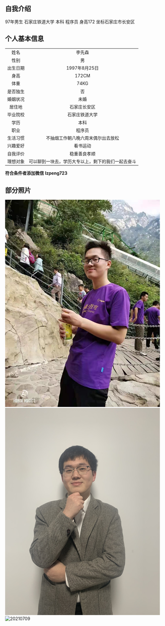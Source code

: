 ## 自我介绍

97年男生 石家庄铁道大学 本科 程序员 身高172 坐标石家庄市长安区

## 个人基本信息

|||
|:---:|:---:|
|姓名|李先森|
|性别|男|
|出生日期|1997年8月25日|
|身高|172CM|
|体重|74KG|
|是否独生|否|
|婚姻状况|未婚|
|居住地|石家庄长安区|
|毕业院校|石家庄铁道大学|
|学历|本科|
|职业|程序员|
|生活习惯|不抽烟工作朝八晚六周末偶尔出去放松|
|兴趣爱好|看书运动|
|自我评价|稳重善良孝顺|
|理想对象|可以聊到一块去，学历大专以上，剩下的我们一起去奋斗|

**符合条件者添加微信**  **lzpeng723**

## 部分照片

![2020xxxx](./img/2020xxxx.jpg)
![20210202](./img/2021070202.jpg)
![20210709](./img/2021070709.jpg)